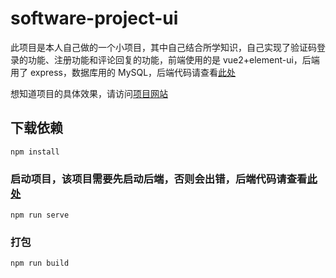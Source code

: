 # software-project-ui

此项目是本人自己做的一个小项目，其中自己结合所学知识，自己实现了验证码登录的功能、注册功能和评论回复的功能，前端使用的是 vue2+element-ui，后端用了 express，数据库用的 MySQL，后端代码请查看[此处](https://github.com/left0ver/software-project-end)

想知道项目的具体效果，请访问[项目网站](http://sczh.xyz/login)

## 下载依赖

```
npm install
```

### 启动项目，该项目需要先启动后端，否则会出错，后端代码请查看[此处](https://github.com/left0ver/software-project-end)

```
npm run serve
```

### 打包

```
npm run build
```

